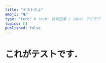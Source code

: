 ```yaml
---
title: "テストだよ"
emoji: "🐈"
type: "tech" # tech: 技術記事 / idea: アイデア
topics: []
published: false
---
```


# これがテストです．
